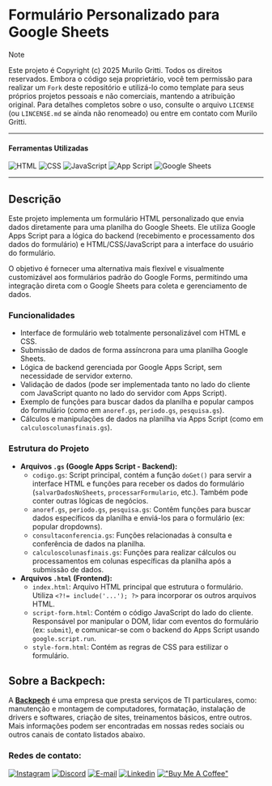 <!-- Cabeçalho -->

# Formulário Personalizado para Google Sheets

> [!NOTE]
> Este projeto é Copyright (c) 2025 Murilo Gritti. Todos os direitos reservados.
> Embora o código seja proprietário, você tem permissão para realizar um `Fork` deste repositório e utilizá-lo como template para seus próprios projetos pessoais e não comerciais, mantendo a atribuição original.
> Para detalhes completos sobre o uso, consulte o arquivo `LICENSE` (ou `LINCENSE.md` se ainda não renomeado) ou entre em contato com Murilo Gritti.

___

#### Ferramentas Utilizadas

![HTML](https://skillicons.dev/icons?i=html)
![CSS](https://skillicons.dev/icons?i=css)
![JavaScript](https://skillicons.dev/icons?i=javascript)
![App Script](https://skillicons.dev/icons?i=appscript)
![Google Sheets](https://skillicons.dev/icons?i=google-sheets)
___

<!-- Corpo do README -->
## Descrição

Este projeto implementa um formulário HTML personalizado que envia dados diretamente para uma planilha do Google Sheets. Ele utiliza Google Apps Script para a lógica do backend (recebimento e processamento dos dados do formulário) e HTML/CSS/JavaScript para a interface do usuário do formulário.

O objetivo é fornecer uma alternativa mais flexível e visualmente customizável aos formulários padrão do Google Forms, permitindo uma integração direta com o Google Sheets para coleta e gerenciamento de dados.

### Funcionalidades
*   Interface de formulário web totalmente personalizável com HTML e CSS.
*   Submissão de dados de forma assíncrona para uma planilha Google Sheets.
*   Lógica de backend gerenciada por Google Apps Script, sem necessidade de servidor externo.
*   Validação de dados (pode ser implementada tanto no lado do cliente com JavaScript quanto no lado do servidor com Apps Script).
*   Exemplo de funções para buscar dados da planilha e popular campos do formulário (como em `anoref.gs`, `periodo.gs`, `pesquisa.gs`).
*   Cálculos e manipulações de dados na planilha via Apps Script (como em `calculoscolunasfinais.gs`).

### Estrutura do Projeto
*   **Arquivos `.gs` (Google Apps Script - Backend):**
    *   `codigo.gs`: Script principal, contém a função `doGet()` para servir a interface HTML e funções para receber os dados do formulário (`salvarDadosNoSheets`, `processarFormulario`, etc.). Também pode conter outras lógicas de negócios.
    *   `anoref.gs`, `periodo.gs`, `pesquisa.gs`: Contêm funções para buscar dados específicos da planilha e enviá-los para o formulário (ex: popular dropdowns).
    *   `consultaconferencia.gs`: Funções relacionadas à consulta e conferência de dados na planilha.
    *   `calculoscolunasfinais.gs`: Funções para realizar cálculos ou processamentos em colunas específicas da planilha após a submissão de dados.
*   **Arquivos `.html` (Frontend):**
    *   `index.html`: Arquivo HTML principal que estrutura o formulário. Utiliza `<?!= include('...'); ?>` para incorporar os outros arquivos HTML.
    *   `script-form.html`: Contém o código JavaScript do lado do cliente. Responsável por manipular o DOM, lidar com eventos do formulário (ex: `submit`), e comunicar-se com o backend do Apps Script usando `google.script.run`.
    *   `style-form.html`: Contém as regras de CSS para estilizar o formulário.

<!-- Corpo do README -->

## Sobre a Backpech:

A **[Backpech](https://www.instagram.com/back.pech/)** é uma empresa que presta serviços de TI particulares, como: manutenção e montagem de computadores, formatação, instalação de drivers e softwares, criação de sites, treinamentos básicos, entre outros. Mais informações podem ser encontradas em nossas redes sociais ou outros canais de contato listados abaixo.

<!-- Contato -->
### Redes de contato:

[![Instagram](https://skillicons.dev/icons?i=instagram)](https://www.instagram.com/back.pech/)
[![Discord](https://skillicons.dev/icons?i=discord)](https://discord.gg/b3zP3ArVJk)
[![E-mail](https://skillicons.dev/icons?i=gmail)](mailto:backpech.ctt@gmail.com)
[![Linkedin](https://skillicons.dev/icons?i=linkedin)](https://www.linkedin.com/in/backpech)
[!["Buy Me A Coffee"](https://www.buymeacoffee.com/assets/img/custom_images/orange_img.png)](https://buymeacoffee.com/moonrilo)
<!-- Contato -->
